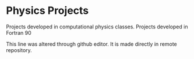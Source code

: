 # Physics Projects
 Projects developed in computational physics classes.
 Projects developed in Fortran 90 
 
 This line was altered through github editor. It is made directly in remote repository.
